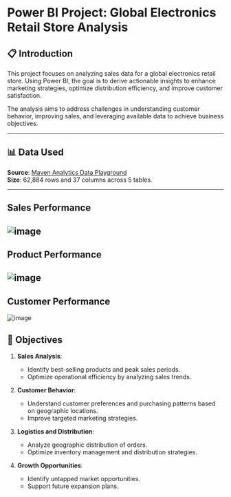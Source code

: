# Power BI Project: Global Electronics Retail Store Analysis

## 📋 Introduction
This project focuses on analyzing sales data for a global electronics retail store. Using Power BI, the goal is to derive actionable insights to enhance marketing strategies, optimize distribution efficiency, and improve customer satisfaction.

The analysis aims to address challenges in understanding customer behavior, improving sales, and leveraging available data to achieve business objectives.

---
## 📊 Data Used
**Source**: [Maven Analytics Data Playground](https://mavenanalytics.io/data-playground?page=2&pageSize=5)  
**Size**: 62,884 rows and 37 columns across 5 tables.  

---
## Sales Performance

![image](https://github.com/user-attachments/assets/bcdc73a8-b1fa-4e1e-a3c8-62fe15c82d2d)
---

## Product Performance

![image](https://github.com/user-attachments/assets/e9291e45-1674-4cdb-9c4e-dc49eff71969)
---

## Customer Performance
![image](https://github.com/user-attachments/assets/c79b85d5-2812-4f99-ba87-a597cdc6abf9)


## 🎯 Objectives
1. **Sales Analysis**: 
   - Identify best-selling products and peak sales periods.
   - Optimize operational efficiency by analyzing sales trends.

2. **Customer Behavior**: 
   - Understand customer preferences and purchasing patterns based on geographic locations.
   - Improve targeted marketing strategies.

3. **Logistics and Distribution**:
   - Analyze geographic distribution of orders.
   - Optimize inventory management and distribution strategies.

4. **Growth Opportunities**:
   - Identify untapped market opportunities.
   - Support future expansion plans.

